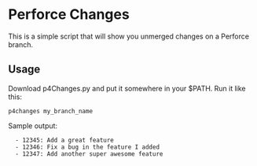# Perforce Changes

This is a simple script that will show you unmerged changes on a Perforce branch.

## Usage

Download p4Changes.py and put it somewhere in your $PATH. Run it like this:

~~~
p4changes my_branch_name
~~~

Sample output:

~~~
  - 12345: Add a great feature
  - 12346: Fix a bug in the feature I added
  - 12347: Add another super awesome feature
~~~